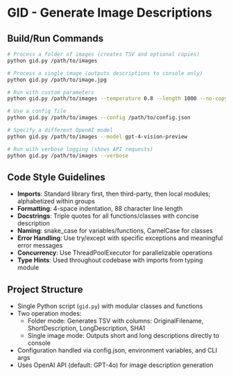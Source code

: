 # GID - Generate Image Descriptions

## Build/Run Commands
```bash
# Process a folder of images (creates TSV and optional copies)
python gid.py /path/to/images

# Process a single image (outputs descriptions to console only)
python gid.py /path/to/image.jpg

# Run with custom parameters
python gid.py /path/to/images --temperature 0.8 --length 1000 --no-copy

# Use a config file
python gid.py /path/to/images --config /path/to/config.json

# Specify a different OpenAI model
python gid.py /path/to/images --model gpt-4-vision-preview

# Run with verbose logging (shows API requests)
python gid.py /path/to/images --verbose
```

## Code Style Guidelines
- **Imports**: Standard library first, then third-party, then local modules; alphabetized within groups
- **Formatting**: 4-space indentation, 88 character line length
- **Docstrings**: Triple quotes for all functions/classes with concise description
- **Naming**: snake_case for variables/functions, CamelCase for classes
- **Error Handling**: Use try/except with specific exceptions and meaningful error messages
- **Concurrency**: Use ThreadPoolExecutor for parallelizable operations
- **Type Hints**: Used throughout codebase with imports from typing module

## Project Structure
- Single Python script (`gid.py`) with modular classes and functions
- Two operation modes:
  - Folder mode: Generates TSV with columns: OriginalFilename, ShortDescription, LongDescription, SHA1
  - Single image mode: Outputs short and long descriptions directly to console
- Configuration handled via config.json, environment variables, and CLI args
- Uses OpenAI API (default: GPT-4o) for image description generation